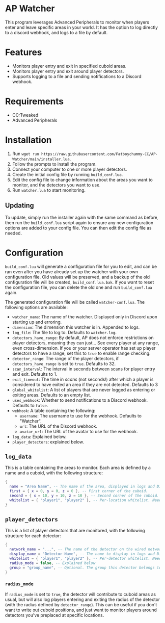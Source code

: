 # AP Watcher

This program leverages Advanced Peripherals to monitor when players enter and leave specific areas in your world. It has the option to log directly to a discord webhook, and logs to a file by default.

# Features
- Monitors player entry and exit in specified cuboid areas.
- Monitors player entry and exit around player detectors.
- Supports logging to a file and sending notifications to a Discord webhook.

# Requirements
- CC:Tweaked
- Advanced Peripherals

# Installation

1. Run `wget run https://raw.githubusercontent.com/Fatboychummy-CC/AP-Watcher/main/installer.lua`.
2. Follow the prompts to install the program.
3. Connect your computer to one or more player detectors.
4. Create the initial config file by running `build_conf.lua`.
5. Edit the config file to change information about the areas you want to monitor, and the detectors you want to use.
6. Run `watcher.lua` to start monitoring.

## Updating
To update, simply run the installer again with the same command as before, then run the `build_conf.lua` script again to ensure any new configuration options are added to your config file. You can then edit the config file as needed.

# Configuration

`build_conf.lua` will generate a configuration file for you to edit, and can be ran even after you have already set up the watcher with your own configuration file. Old values will be preserved, and a backup of the old configuration file will be created, `build_conf.lua.bak`. If you want to reset the configuration file, you can delete the old one and run `build_conf.lua` again.

The generated configuration file will be called `watcher-conf.lua`. The following options are available:

- `watcher_name`: The name of the watcher. Displayed only in Discord upon starting up and erroring.
- `dimension`: The dimension this watcher is in. Appended to logs.
- `log_file`: The file to log to. Defaults to `watcher.log`.
- `detectors_have_range`: By default, AP does not enforce restrictions on player detectors, meaning they can just... See every player at any range, even cross-dimension. If you or your server operator has set up player detectors to have a range, set this to `true` to enable range checking.
- `detector_range`: The range of the player detectors, if `detectors_have_range` is set to `true`. Defaults to 32.
- `scan_interval`: The interval in seconds between scans for player entry and exit. Defaults to 1.
- `exit_timeout`: The time in *scans* (not seconds!) after which a player is considered to have exited an area if they are not detected. Defaults to 3
- `global_whitelist`: A list of players that are never logged as entering or exiting areas. Defaults to an empty list.
- `uses_webhook`: Whether to send notifications to a Discord webhook. Defaults to `false`.
- `webhook`: A table containing the following:
  - `username`: The username to use for the webhook. Defaults to "Watcher".
  - `url`: The URL of the Discord webhook.
  - `avatar_url`: The URL of the avatar to use for the webhook.
- `log_data`: Explained below.
- `player_detectors`: explained below.

## `log_data`
This is a table containing the areas to monitor. Each area is defined by a name and a cuboid, with the following structure:

```lua
{
  name = "Area Name", -- The name of the area, displayed in logs and Discord notifications.
  first = { x = 0, y = 0, z = 0 }, -- First corner of the cuboid.
  second = { x = 10, y = 10, z = 10 }, -- Second corner of the cuboid.
  whitelist = { "player1", "player2" }, -- Per-location whitelist. Needs to be at least an empty table.
}
```

## `player_detectors`
This is a list of player detectors that are monitored, with the following structure for each detector:

```lua
{
  network_name = "...", -- The name of the detector on the wired network.
  display_name = "Detector Name", -- The name to display in logs and Discord notifications.
  whitelist = { "player1", "player2" }, -- Per-detector whitelist. Needs to be at least an empty table.
  radius_mode = false, -- Explained below
  group = "group_name", -- Optional. The group this detector belongs to. If multiple detectors are in the same group, they will be treated as a single detector for logging purposes.
}
```

### `radius_mode`
If `radius_mode` is set to `true`, the detector will contribute to cuboid areas as usual, but will also log players entering and exiting the radius of the detector (with the radius defined by `detector_range`). This can be useful if you don't want to write out cuboid positions, and just want to monitor players around detectors you've preplaced at specific locations.